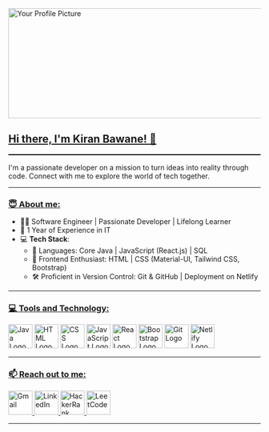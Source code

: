 <img src="https://media.istockphoto.com/vectors/web-development-coding-and-programming-responsive-layout-internet-or-vector-id1167498797?k=6&m=1167498797&s=170667a&w=0&h=jRVlzc2OkNuUxz-JJy2mAM4CBkMssmBGVd3uEgksS3I=" alt="Your Profile Picture"   width="1584" height="220">


## [Hi there, I'm Kiran Bawane! 👋](https://github.com/kiranbawane48/)
<div style="background-color: #000; height: 2px; margin-top: 16px; margin-bottom: 16px;"></div>


I'm a passionate developer on a mission to turn ideas into reality through code. Connect with me to explore the world of tech together.



---


### [😇 About me: ](https://github.com/kiranbawane48/)
- 👨‍💻 Software Engineer | Passionate Developer | Lifelong Learner
- 🌟 1 Year of Experience in IT
- 💻 **Tech Stack**:
  - 🧰 Languages: Core Java | JavaScript (React.js) | SQL
  - 🎨 Frontend Enthusiast: HTML | CSS (Material-UI, Tailwind CSS, Bootstrap)
  - 🛠️ Proficient in Version Control: Git & GitHub | Deployment on Netlify



---


  
### [💻 Tools and Technology:](https://github.com/kiranbawane48/)
<div class="logo-container">
  <img src="https://th.bing.com/th/id/OIP.7khrXvKlEjzsh2VKsc_cAAHaHa?pid=ImgDet&rs=1" alt="Java Logo" width="48" height="48">
  <img src="https://mpng.subpng.com/20180802/tpl/kisspng-logo-html5-brand-clip-art-%E6%9D%89-%E5%B1%B1-%E8%89%AF-%E9%9B%84-5b62be01b565d5.334247781533197825743.jpg" alt="HTML Logo" width="48" height="48">
  <img src="https://th.bing.com/th/id/OIP.tAvAD5lCtDJSjywplxd37QHaEo?w=289&h=180&c=7&r=0&o=5&dpr=1.3&pid=1.7" alt="CSS Logo" width="48" height="48">
  <img src="https://th.bing.com/th?id=OIP.TEgFPtleKKLsfG47eEscFgHaHa&w=250&h=250&c=8&rs=1&qlt=90&o=6&dpr=1.3&pid=3.1&rm=2" alt="JavaScript Logo" width="48" height="48">
  <img src="https://cdn.freebiesupply.com/logos/thumbs/2x/react-1-logo.png" alt="React Logo" width="48" height="48">
  <img src="https://i1.wp.com/amarcourse.com/wp-content/uploads/2019/04/what-is-bootstrap.png?fit=695%2C465&ssl=1" alt="Bootstrap Logo" width="48" height="48">
  <img src="https://1000marcas.net/wp-content/uploads/2021/06/Git-Emblem-1536x960.jpg" alt="Git Logo" width="48" height="48">
  <img src="https://th.bing.com/th/id/OIP.U5M1SsQTFnFJEMd8lbCSdQHaE8?w=267&h=180&c=7&r=0&o=5&dpr=1.3&pid=1.7" alt="Netlify Logo" width="48" height="48">
</div>



---


### [📫 Reach out to me:](https://github.com/kiranbawane48/)

<a href="mailto:kiranbawane0868@gmail.com">
  <img src="https://news.wirefly.com/sites/phonedog.com/files/styles/blog_entry/public/blog/main_image/2020/10/gmail-new-icon-2.jpg?itok=McR8B1ny.png" alt="Gmail" width="48" height="48">
</a>
<a href="https://www.linkedin.com/in/kiranbawane0868">
  <img src="https://github.com/kiranbawane48/kiranbawane48/assets/100428197/e5ec40b5-4322-4e4d-b08e-28d4aa4975c4" alt="LinkedIn" width="48" height="48">
</a>
<a href="https://www.hackerrank.com/kiranbawane0868">
  <img src="https://gdm-catalog-fmapi-prod.imgix.net/ProductLogo/8b9fc1fa-bb42-45c6-957b-3b6611c542f1.png?ixlib=react-9.0.3&ch=Width%2CDPR&auto=format&w=4088.png" alt="HackerRank" width="48" height="48">
</a>
<a href="https://leetcode.com/kiranbawane0868/">
  <img src="https://th.bing.com/th/id/OIP.tQl87Uu6ExLiN0G77N2howHaHa?pid=ImgDet&rs=1.png" alt="LeetCode" width="48" height="48">
</a>




---




<!--
**kiranbawane48/kiranbawane48** is a ✨ _special_ ✨ repository because its `README.md` (this file) appears on your GitHub profile.

Here are some ideas to get you started:

- 🔭 I’m currently working on ...
- 🌱 I’m currently learning ...
- 👯 I’m looking to collaborate on ...
- 🤔 I’m looking for help with ...
- 💬 Ask me about ...
- 📫 How to reach me: ...
- 😄 Pronouns: ...
- ⚡ Fun fact: ...
-->
